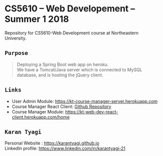 # CS5610 – Web Developement – Summer 1 2018
Repository for CS5610-Web Development course at Northeastern University.

## `Purpose` <br/>

> Deploying a Spring Boot web app on heroku.<br>
> We have a Tomcat/Java server which is connected to MySQL database, and is hosting the jQuery client.

## `Links`

* User Admin Module: https://kt-course-manager-server.herokuapp.com
* Course Manager React Client: [Github Repository](https://github.com/karantyagi/course-manager-client-react)
* Course Manager Module: https://kt-web-dev-react-client.herokuapp.com/home

## `Karan Tyagi`<br/>

Personal Website : https://karantyagi.github.io <br/> 
LinkedIn profile: https://www.linkedin.com/in/karantyagi-21 <br/>
